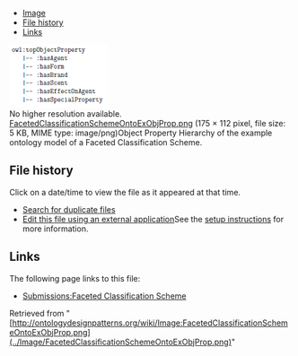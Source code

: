 * [Image](../Image/FacetedClassificationSchemeOntoExObjProp.png#file)
* [File history](../Image/FacetedClassificationSchemeOntoExObjProp.png#filehistory)
* [Links](../Image/FacetedClassificationSchemeOntoExObjProp.png#filelinks)

[![Image:FacetedClassificationSchemeOntoExObjProp.png](../images/1/12/FacetedClassificationSchemeOntoExObjProp.png)](../images/1/12/FacetedClassificationSchemeOntoExObjProp.png)  
No higher resolution available.  
[FacetedClassificationSchemeOntoExObjProp.png](../images/1/12/FacetedClassificationSchemeOntoExObjProp.png)‎ (175 × 112 pixel, file size: 5 KB, MIME type: image/png)Object Property Hierarchy of the example ontology model of a Faceted Classification Scheme.




## File history

Click on a date/time to view the file as it appeared at that time.



  
* [Search for duplicate files](http://ontologydesignpatterns.org/wiki/Special:FileDuplicateSearch/FacetedClassificationSchemeOntoExObjProp.png "Special:FileDuplicateSearch/FacetedClassificationSchemeOntoExObjProp.png")
* [Edit this file using an external application](http://ontologydesignpatterns.org/wiki/index.php?title=Image:FacetedClassificationSchemeOntoExObjProp.png&action=edit&externaledit=true&mode=file "Image:FacetedClassificationSchemeOntoExObjProp.png")See the [setup instructions](http://www.mediawiki.org/wiki/Manual:External_editors "http://www.mediawiki.org/wiki/Manual:External_editors") for more information.

## Links



The following page links to this file:


* [Submissions:Faceted Classification Scheme](../Submissions/Faceted_Classification_Scheme "Submissions:Faceted Classification Scheme")


Retrieved from "[http://ontologydesignpatterns.org/wiki/Image:FacetedClassificationSchemeOntoExObjProp.png](../Image/FacetedClassificationSchemeOntoExObjProp.png)"